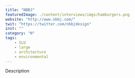 ```yaml
---
title: "NBBJ"
featuredImage: ./content/interviews/imgs/hamburgers.png
website: "http://www.nbbj.com/"
twit: "https://twitter.com/nbbjdesign"
inst: ""
category: "N"
tags:
    - SLU
    - large
    - architecture
    - environmental
---
```


Description
